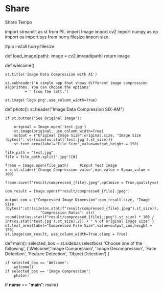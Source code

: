 # Share
Share Tempo

import streamlit as st
from PIL import Image
import cv2 
import numpy as np
import os
import sys
from hurry.filesize import size

#pip install hurry.filesize


def load_image(path):
    image = cv2.imread(path)
    return image

def welcome():
    
    st.title('Image Data Compression with AI')
    
    st.subheader('A simple app that shows different image compression algorithms. You can choose the options'
             + ' from the left.')
    
    st.image('logo.png',use_column_width=True)

def photo():
    st.header("Image Data Compression SIX-AM")
    
    if st.button('See Original Image'):
        
        original = Image.open('test.jpg')
        st.image(original, use_column_width=True)
        output = {"Original Image Size":original.size, "Image Size (bytes)": str(size(os.stat('test.jpg').st_size))}
        st.text_area(label="File Size",value=output,height = 150)
        
    file_path = "test.jpg"
    file = file_path.split('.jpg')[0]

    frame = Image.open(file_path)     #Input Test Image
    x = st.slider('Change Compression value',min_value = 0,max_value = 100)

    frame.save(f"result/compressed_{file}.jpeg",optimize = True,quality=x) 

    com_result = Image.open(f"result/compressed_{file}.jpeg")

    output_com = {"Compressed Image Dimension":com_result.size, "Image Size (bytes)":str(size(os.stat(f"result/compressed_{file}.jpeg").st_size)),
                    "Compression Ratio": str( round(int(os.stat(f"result/compressed_{file}.jpeg").st_size) * 100 / int(os.stat('test.jpg').st_size),2)) + " % of original image size" }
    st.text_area(label="Compressed File Size",value=output_com,height = 150)
    st.image(com_result, use_column_width=True,clamp = True)
    
   

def main():
    selected_box = st.sidebar.selectbox(
        'Choose one of the following',
        ('Welcome','Image Compression', 'Image Decompression', 'Face Detection', 'Feature Detection', 'Object Detection')
        )
            
    if selected_box == 'Welcome':
        welcome() 
    if selected_box == 'Image Compression':
        photo()



if __name__ == "__main__":
    main()
